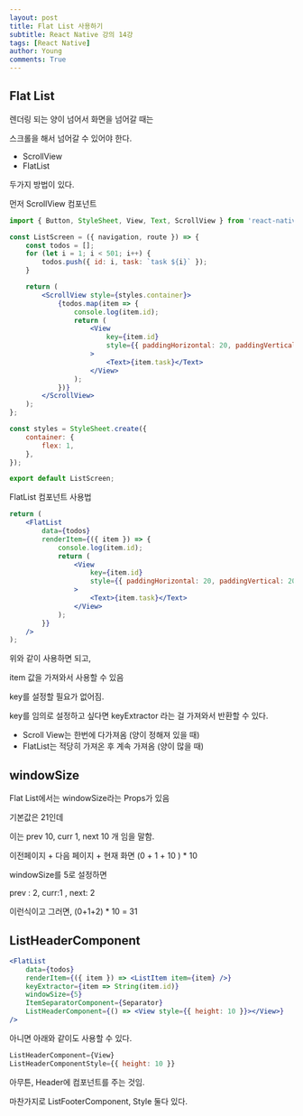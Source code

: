 ```yaml
---
layout: post
title: Flat List 사용하기
subtitle: React Native 강의 14강
tags: [React Native]
author: Young
comments: True
---
```


## Flat List

렌더링 되는 양이 넘어서 화면을 넘어갈 때는

스크롤을 해서 넘어갈 수 있어야 한다.

-   ScrollView
-   FlatList

두가지 방법이 있다.

먼저 ScrollView 컴포넌트

```jsx
import { Button, StyleSheet, View, Text, ScrollView } from 'react-native';

const ListScreen = ({ navigation, route }) => {
	const todos = [];
	for (let i = 1; i < 501; i++) {
		todos.push({ id: i, task: `task ${i}` });
	}

	return (
		<ScrollView style={styles.container}>
			{todos.map(item => {
				console.log(item.id);
				return (
					<View
						key={item.id}
						style={{ paddingHorizontal: 20, paddingVertical: 20 }}
					>
						<Text>{item.task}</Text>
					</View>
				);
			})}
		</ScrollView>
	);
};

const styles = StyleSheet.create({
	container: {
		flex: 1,
	},
});

export default ListScreen;
```

FlatList 컴포넌트 사용법

```jsx
return (
	<FlatList
		data={todos}
		renderItem={({ item }) => {
			console.log(item.id);
			return (
				<View
					key={item.id}
					style={{ paddingHorizontal: 20, paddingVertical: 20 }}
				>
					<Text>{item.task}</Text>
				</View>
			);
		}}
	/>
);
```

위와 같이 사용하면 되고,

item 값을 가져와서 사용할 수 있음

key를 설정할 필요가 없어짐.

key를 임의로 설정하고 싶다면
keyExtractor 라는 걸 가져와서 반환할 수 있다.

-   Scroll View는 한번에 다가져옴 (양이 정해져 있을 때)
-   FlatList는 적당히 가져온 후 계속 가져옴 (양이 많을 때)

## windowSize

Flat List에서는 windowSize라는 Props가 있음

기본값은 21인데

이는 prev 10, curr 1, next 10 개 임을 말함.

이전페이지 + 다음 페이지 + 현재 화면
(0 + 1 + 10 ) \* 10

windowSize를 5로 설정하면

prev : 2, curr:1 , next: 2

이런식이고
그러면, (0+1+2) \* 10 = 31

## ListHeaderComponent

```jsx
<FlatList
	data={todos}
	renderItem={({ item }) => <ListItem item={item} />}
	keyExtractor={item => String(item.id)}
	windowSize={5}
	ItemSeparatorComponent={Separator}
	ListHeaderComponent={() => <View style={{ height: 10 }}></View>}
/>
```

아니면 아래와 같이도 사용할 수 있다.

```jsx
ListHeaderComponent={View}
ListHeaderComponentStyle={{ height: 10 }}
```

아무튼, Header에 컴포넌트를 주는 것임.

마찬가지로 ListFooterComponent, Style 둘다 있다.
